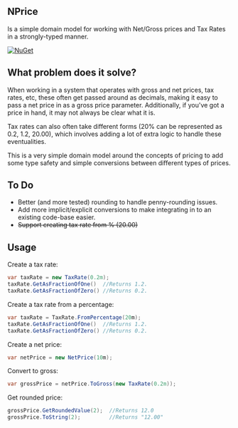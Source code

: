 ## NPrice
Is a simple domain model for working with Net/Gross prices and Tax Rates in a strongly-typed manner.

<a href="https://www.nuget.org/packages/NPrice" rel="NuHet">![NuGet](https://img.shields.io/nuget/vpre/NPrice.svg)</a>

## What problem does it solve?
When working in a system that operates with gross and net prices, tax rates, etc, these often get passed around as decimals, making it easy to pass a net price in as a gross price parameter. Additionally, if you've got a price in hand, it may not always be clear what it is.

Tax rates can also often take different forms (20% can be represented as 0.2, 1.2, 20.00), which involves adding a lot of extra logic to handle these eventualities.

This is a very simple domain model around the concepts of pricing to add some type safety and simple conversions between different types of prices.

## To Do
* Better (and more tested) rounding to handle penny-rounding issues.
* Add more implicit/explicit conversions to make integrating in to an existing code-base easier.
* ~~Support creating tax rate from % (20.00)~~

## Usage

Create a tax rate:
```csharp
var taxRate = new TaxRate(0.2m);
taxRate.GetAsFractionOfOne()  //Returns 1.2.
taxRate.GetAsFractionOfZero() //Returns 0.2.
```

Create a tax rate from a percentage:
```csharp
var taxRate = TaxRate.FromPercentage(20m);
taxRate.GetAsFractionOfOne()  //Returns 1.2.
taxRate.GetAsFractionOfZero() //Returns 0.2.
```

Create a net price:
```csharp
var netPrice = new NetPrice(10m);
```

Convert to gross:
```csharp
var grossPrice = netPrice.ToGross(new TaxRate(0.2m));
```

Get rounded price:
```csharp
grossPrice.GetRoundedValue(2);  //Returns 12.0
grossPrice.ToString(2);         //Returns "12.00"
```